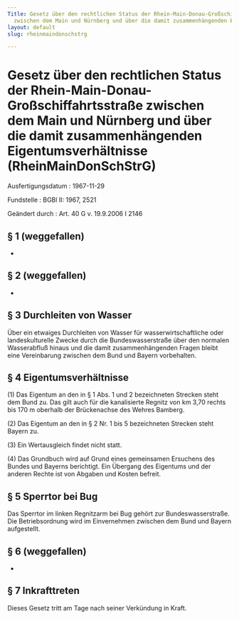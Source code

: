 ```yaml
---
Title: Gesetz über den rechtlichen Status der Rhein-Main-Donau-Großschiffahrtsstraße
  zwischen dem Main und Nürnberg und über die damit zusammenhängenden Eigentumsverhältnisse
layout: default
slug: rheinmaindonschstrg

---
```


# Gesetz über den rechtlichen Status der Rhein-Main-Donau-Großschiffahrtsstraße zwischen dem Main und Nürnberg und über die damit zusammenhängenden Eigentumsverhältnisse (RheinMainDonSchStrG)

Ausfertigungsdatum
:   1967-11-29

Fundstelle
:   BGBl II: 1967, 2521

Geändert durch
:   Art. 40 G v. 19.9.2006 I 2146


## § 1 (weggefallen)

-


## § 2 (weggefallen)

-


## § 3 Durchleiten von Wasser

Über ein etwaiges Durchleiten von Wasser für wasserwirtschaftliche
oder landeskulturelle Zwecke durch die Bundeswasserstraße über den
normalen Wasserabfluß hinaus und die damit zusammenhängenden Fragen
bleibt eine Vereinbarung zwischen dem Bund und Bayern vorbehalten.


## § 4 Eigentumsverhältnisse

(1) Das Eigentum an den in § 1 Abs. 1 und 2 bezeichneten Strecken
steht dem Bund zu. Das gilt auch für die kanalisierte Regnitz von km
3,70 rechts bis 170 m oberhalb der Brückenachse des Wehres Bamberg.

(2) Das Eigentum an den in § 2 Nr. 1 bis 5 bezeichneten Strecken steht
Bayern zu.

(3) Ein Wertausgleich findet nicht statt.

(4) Das Grundbuch wird auf Grund eines gemeinsamen Ersuchens des
Bundes und Bayerns berichtigt. Ein Übergang des Eigentums und der
anderen Rechte ist von Abgaben und Kosten befreit.


## § 5 Sperrtor bei Bug

Das Sperrtor im linken Regnitzarm bei Bug gehört zur
Bundeswasserstraße. Die Betriebsordnung wird im Einvernehmen zwischen
dem Bund und Bayern aufgestellt.


## § 6 (weggefallen)

-


## § 7 Inkrafttreten

Dieses Gesetz tritt am Tage nach seiner Verkündung in Kraft.

